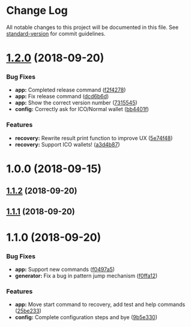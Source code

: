 # Change Log

All notable changes to this project will be documented in this file. See [standard-version](https://github.com/conventional-changelog/standard-version) for commit guidelines.

<a name="1.2.0"></a>
# [1.2.0](https://github.com/andreapizzato/tez-bf/compare/v1.1.2...v1.2.0) (2018-09-20)


### Bug Fixes

* **app:** Completed release command ([f2f4278](https://github.com/andreapizzato/tez-bf/commit/f2f4278))
* **app:** Fix release command ([dcd6b6d](https://github.com/andreapizzato/tez-bf/commit/dcd6b6d))
* **app:** Show the correct version number ([7315545](https://github.com/andreapizzato/tez-bf/commit/7315545))
* **config:** Correctly ask for ICO/Normal wallet ([bb4401f](https://github.com/andreapizzato/tez-bf/commit/bb4401f))


### Features

* **recovery:** Rewrite result print function to improve UX ([5e74f48](https://github.com/andreapizzato/tez-bf/commit/5e74f48))
* **recovery:** Support ICO wallets! ([a3d4b87](https://github.com/andreapizzato/tez-bf/commit/a3d4b87))



<a name="1.0.0"></a>
# 1.0.0 (2018-09-15)



<a name="1.1.2"></a>
## [1.1.2](https://github.com/andreapizzato/tez-bf/compare/v1.1.1...v1.1.2) (2018-09-20)



<a name="1.1.1"></a>
## [1.1.1](https://github.com/andreapizzato/tez-bf/compare/v1.1.0...v1.1.1) (2018-09-20)



<a name="1.1.0"></a>
# 1.1.0 (2018-09-20)


### Bug Fixes

* **app:** Support new commands ([f0497a5](https://github.com/andreapizzato/tez-bf/commit/f0497a5))
* **generator:** Fix a bug in pattern jump mechanism ([f0ffa12](https://github.com/andreapizzato/tez-bf/commit/f0ffa12))


### Features

* **app:** Move start command to recovery, add test and help commands ([25be233](https://github.com/andreapizzato/tez-bf/commit/25be233))
* **config:** Complete configuration steps and bye ([9b5e330](https://github.com/andreapizzato/tez-bf/commit/9b5e330))
